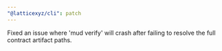 ```yaml
---
"@latticexyz/cli": patch
---
```


Fixed an issue where 'mud verify' will crash after failing to resolve the full contract artifact paths.
